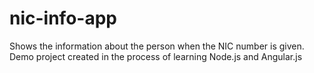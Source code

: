 nic-info-app
============

Shows the information about the person when the NIC number is given. Demo project created in the process of learning Node.js and Angular.js

